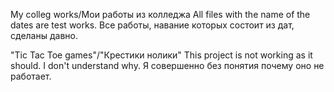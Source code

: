   My colleg works/Мои работы из колледжа
All files with the name of the dates are test works.
Все работы, навание которых состоит из дат, сделаны давно.

"Tic Tac Toe games"/"Крестики нолики"
This project is not working as it should. I don't understand why.
Я совершенно без понятия почему оно не работает.
